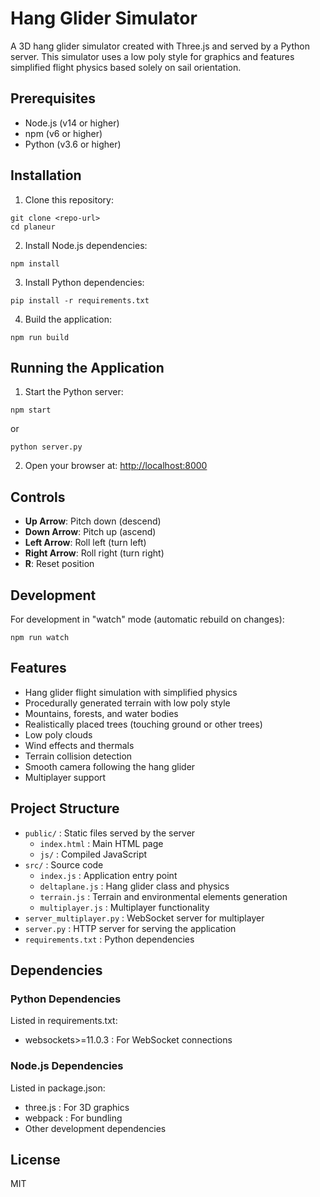 # Hang Glider Simulator

A 3D hang glider simulator created with Three.js and served by a Python server. This simulator uses a low poly style for graphics and features simplified flight physics based solely on sail orientation.

## Prerequisites

- Node.js (v14 or higher)
- npm (v6 or higher)
- Python (v3.6 or higher)

## Installation

1. Clone this repository:
```
git clone <repo-url>
cd planeur
```

2. Install Node.js dependencies:
```
npm install
```

3. Install Python dependencies:
```
pip install -r requirements.txt
```

4. Build the application:
```
npm run build
```

## Running the Application

1. Start the Python server:
```
npm start
```
or
```
python server.py
```

2. Open your browser at: [http://localhost:8000](http://localhost:8000)

## Controls

- **Up Arrow**: Pitch down (descend)
- **Down Arrow**: Pitch up (ascend)
- **Left Arrow**: Roll left (turn left)
- **Right Arrow**: Roll right (turn right)
- **R**: Reset position

## Development

For development in "watch" mode (automatic rebuild on changes):
```
npm run watch
```

## Features

- Hang glider flight simulation with simplified physics
- Procedurally generated terrain with low poly style
- Mountains, forests, and water bodies
- Realistically placed trees (touching ground or other trees)
- Low poly clouds
- Wind effects and thermals
- Terrain collision detection
- Smooth camera following the hang glider
- Multiplayer support

## Project Structure

- `public/` : Static files served by the server
  - `index.html` : Main HTML page
  - `js/` : Compiled JavaScript
- `src/` : Source code
  - `index.js` : Application entry point
  - `deltaplane.js` : Hang glider class and physics
  - `terrain.js` : Terrain and environmental elements generation
  - `multiplayer.js` : Multiplayer functionality
- `server_multiplayer.py` : WebSocket server for multiplayer
- `server.py` : HTTP server for serving the application
- `requirements.txt` : Python dependencies

## Dependencies

### Python Dependencies
Listed in requirements.txt:
- websockets>=11.0.3 : For WebSocket connections

### Node.js Dependencies
Listed in package.json:
- three.js : For 3D graphics
- webpack : For bundling
- Other development dependencies

## License

MIT 